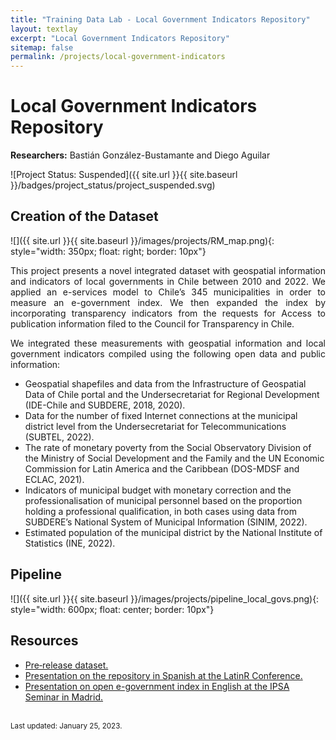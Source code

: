 ```yaml
---
title: "Training Data Lab - Local Government Indicators Repository"
layout: textlay
excerpt: "Local Government Indicators Repository"
sitemap: false
permalink: /projects/local-government-indicators
---
```


# Local Government Indicators Repository

**Researchers:** Bastián González-Bustamante and Diego Aguilar

![Project Status: Suspended]({{ site.url }}{{ site.baseurl }}/badges/project_status/project_suspended.svg)

## Creation of the Dataset

![]({{ site.url }}{{ site.baseurl }}/images/projects/RM_map.png){: style="width: 350px; float: right; border: 10px"}

<p align="justify">This project presents a novel integrated dataset with geospatial information and indicators of local governments in Chile between 2010 and 2022. We applied an e-services model to Chile’s 345 municipalities in order to measure an e-government index. We then expanded the index by incorporating transparency indicators from the requests for Access to publication information filed to the Council for Transparency in Chile.</p>

<p align="justify"> We integrated these measurements with geospatial information and local government indicators compiled using the following open data and public information:</p>

<ul>
<li>Geospatial shapefiles and data from the Infrastructure of Geospatial Data of Chile portal and the Undersecretariat for Regional Development (IDE-Chile and SUBDERE, 2018, 2020).</li>
<li>Data for the number of fixed Internet connections at the municipal district level from the Undersecretariat for Telecommunications (SUBTEL, 2022).</li>
<li>The rate of monetary poverty from the Social Observatory Division of the Ministry of Social Development and the Family and the UN Economic Commission for Latin America and the Caribbean (DOS-MDSF and ECLAC, 2021).</li>
<li>Indicators of municipal budget with monetary correction and the professionalisation of municipal personnel based on the proportion holding a professional qualification, in both cases using data from SUBDERE’s National System of Municipal Information (SINIM, 2022).</li>
<li>Estimated population of the municipal district by the National Institute of Statistics (INE, 2022).</li>
</ul>

## Pipeline

![]({{ site.url }}{{ site.baseurl }}/images/projects/pipeline_local_govs.png){: style="width: 600px; float: center; border: 10px"}

## Resources

<ul>
<li><a href="https://doi.org/10.5281/zenodo.7568387" target="_blank">Pre‑release dataset.</a></li>
<li><a href="https://youtu.be/AmUQnQbKabQ" target="_blank">Presentation on the repository in Spanish at the LatinR Conference.</a></li>
<li><a href="https://youtu.be/BL9qaoqbdWk" target="_blank">Presentation on open e-government index in English at the IPSA Seminar in Madrid.</a></li>
</ul>
<br />
<small>Last updated: January 25, 2023.</small>
